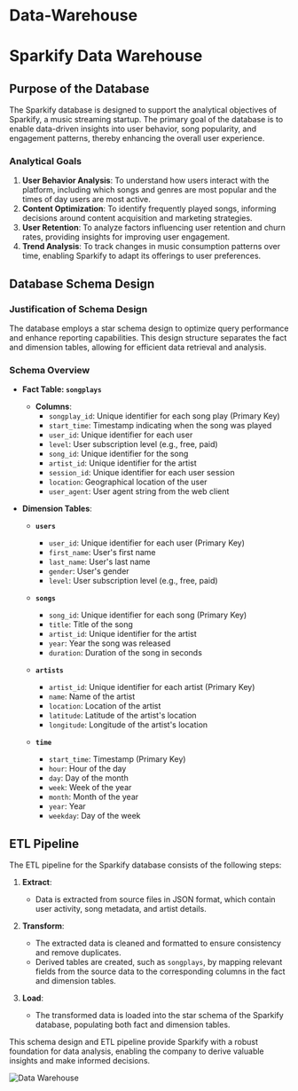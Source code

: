 # Data-Warehouse
# Sparkify Data Warehouse

## Purpose of the Database

The Sparkify database is designed to support the analytical objectives of Sparkify, a music streaming startup. The primary goal of the database is to enable data-driven insights into user behavior, song popularity, and engagement patterns, thereby enhancing the overall user experience.

### Analytical Goals

1. **User Behavior Analysis**: To understand how users interact with the platform, including which songs and genres are most popular and the times of day users are most active.
2. **Content Optimization**: To identify frequently played songs, informing decisions around content acquisition and marketing strategies.
3. **User Retention**: To analyze factors influencing user retention and churn rates, providing insights for improving user engagement.
4. **Trend Analysis**: To track changes in music consumption patterns over time, enabling Sparkify to adapt its offerings to user preferences.

## Database Schema Design

### Justification of Schema Design

The database employs a star schema design to optimize query performance and enhance reporting capabilities. This design structure separates the fact and dimension tables, allowing for efficient data retrieval and analysis.

### Schema Overview

- **Fact Table: `songplays`**
  - **Columns**:
    - `songplay_id`: Unique identifier for each song play (Primary Key)
    - `start_time`: Timestamp indicating when the song was played
    - `user_id`: Unique identifier for each user
    - `level`: User subscription level (e.g., free, paid)
    - `song_id`: Unique identifier for the song
    - `artist_id`: Unique identifier for the artist
    - `session_id`: Unique identifier for each user session
    - `location`: Geographical location of the user
    - `user_agent`: User agent string from the web client

- **Dimension Tables**:
  - **`users`**
    - `user_id`: Unique identifier for each user (Primary Key)
    - `first_name`: User's first name
    - `last_name`: User's last name
    - `gender`: User's gender
    - `level`: User subscription level (e.g., free, paid)

  - **`songs`**
    - `song_id`: Unique identifier for each song (Primary Key)
    - `title`: Title of the song
    - `artist_id`: Unique identifier for the artist
    - `year`: Year the song was released
    - `duration`: Duration of the song in seconds

  - **`artists`**
    - `artist_id`: Unique identifier for each artist (Primary Key)
    - `name`: Name of the artist
    - `location`: Location of the artist
    - `latitude`: Latitude of the artist's location
    - `longitude`: Longitude of the artist's location

  - **`time`**
    - `start_time`: Timestamp (Primary Key)
    - `hour`: Hour of the day
    - `day`: Day of the month
    - `week`: Week of the year
    - `month`: Month of the year
    - `year`: Year
    - `weekday`: Day of the week

## ETL Pipeline

The ETL pipeline for the Sparkify database consists of the following steps:

1. **Extract**:
   - Data is extracted from source files in JSON format, which contain user activity, song metadata, and artist details.

2. **Transform**:
   - The extracted data is cleaned and formatted to ensure consistency and remove duplicates.
   - Derived tables are created, such as `songplays`, by mapping relevant fields from the source data to the corresponding columns in the fact and dimension tables.

3. **Load**:
   - The transformed data is loaded into the star schema of the Sparkify database, populating both fact and dimension tables.

This schema design and ETL pipeline provide Sparkify with a robust foundation for data analysis, enabling the company to derive valuable insights and make informed decisions.

![Data Warehouse](https://github.com/user-attachments/assets/cbfea8c3-55a3-408d-bfe9-6b6ae3e503d9)
